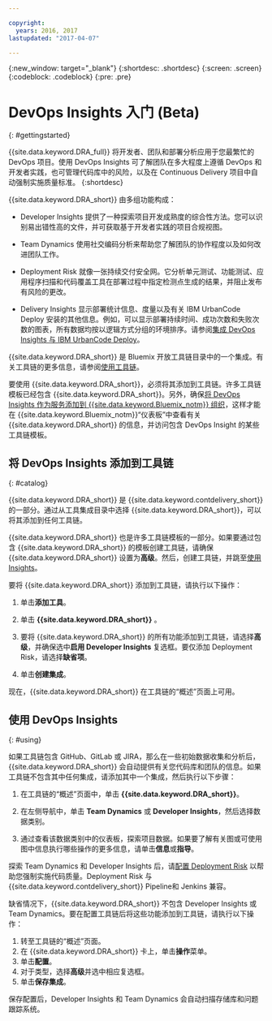 ```yaml
---

copyright:
  years: 2016, 2017
lastupdated: "2017-04-07"

---
```


{:new_window: target="_blank"}
{:shortdesc: .shortdesc}
{:screen: .screen}
{:codeblock: .codeblock}
{:pre: .pre}

# DevOps Insights 入门 (Beta)
{: #gettingstarted}

{{site.data.keyword.DRA_full}} 将开发者、团队和部署分析应用于您最繁忙的 DevOps 项目。使用 DevOps Insights 可了解团队在多大程度上遵循 DevOps 和开发者实践，也可管理代码库中的风险，以及在 Continuous Delivery 项目中自动强制实施质量标准。
{:shortdesc}

{{site.data.keyword.DRA_short}} 由多组功能构成：

   * Developer Insights 提供了一种探索项目开发成熟度的综合性方法。您可以识别易出错性高的文件，并可获取基于开发者实践的项目合规视图。


   * Team Dynamics 使用社交编码分析来帮助您了解团队的协作程度以及如何改进团队工作。

   * Deployment Risk 就像一张持续交付安全网。它分析单元测试、功能测试、应用程序扫描和代码覆盖工具在部署过程中指定检测点生成的结果，并阻止发布有风险的更改。

   * Delivery Insights 显示部署统计信息、度量以及有关 IBM UrbanCode Deploy 安装的其他信息。例如，可以显示部署持续时间、成功次数和失败次数的图表，所有数据均按以逻辑方式分组的环境排序。请参阅[集成 DevOps Insights 与 IBM UrbanCode Deploy](/docs/services/DevOpsInsights/uc_insights_overview.html)。

{{site.data.keyword.DRA_short}} 是 Bluemix 开放工具链目录中的一个集成。有关工具链的更多信息，请参阅[使用工具链](/docs/services/ContinuousDelivery/toolchains_working.html)。

要使用 {{site.data.keyword.DRA_short}}，必须将其添加到工具链。许多工具链模板已经包含 {{site.data.keyword.DRA_short}}。另外，确保[将 DevOps Insights 作为服务添加到 {{site.data.keyword.Bluemix_notm}} 组织](/docs/services/reqnsi.html)，这样才能在 {{site.data.keyword.Bluemix_notm}}“仪表板”中查看有关 {{site.data.keyword.DRA_short}} 的信息，并访问包含 DevOps Insight 的某些工具链模板。  

## 将 DevOps Insights 添加到工具链
{: #catalog}

{{site.data.keyword.DRA_short}} 是 {{site.data.keyword.contdelivery_short}} 的一部分。通过从工具集成目录中选择 {{site.data.keyword.DRA_short}}，可以将其添加到任何工具链。

{{site.data.keyword.DRA_short}} 也是许多工具链模板的一部分。如果要通过包含 {{site.data.keyword.DRA_short}} 的模板创建工具链，请确保 {{site.data.keyword.DRA_short}} 设置为**高级**。然后，创建工具链，并跳至[使用 Insights](/docs/services/DevOpsInsights/index.html#using)。

要将 {{site.data.keyword.DRA_short}} 添加到工具链，请执行以下操作：

1. 单击**添加工具**。

2. 单击 **{{site.data.keyword.DRA_short}}** 。

3. 要将 {{site.data.keyword.DRA_short}} 的所有功能添加到工具链，请选择**高级**，并确保选中**启用 Developer Insights** 复选框。要仅添加 Deployment Risk，请选择**缺省项**。 

4. 单击**创建集成**。

现在，{{site.data.keyword.DRA_short}} 在工具链的“概述”页面上可用。

## 使用 DevOps Insights
{: #using}

如果工具链包含 GitHub、GitLab 或 JIRA，那么在一些初始数据收集和分析后，{{site.data.keyword.DRA_short}} 会自动提供有关您代码库和团队的信息。如果工具链不包含其中任何集成，请添加其中一个集成，然后执行以下步骤：

1. 在工具链的“概述”页面中，单击 **{{site.data.keyword.DRA_short}}**。

2. 在左侧导航中，单击 **Team Dynamics** 或 **Developer Insights**，然后选择数据类别。

3. 通过查看该数据类别中的仪表板，探索项目数据。如果要了解有关图或可使用图中信息执行哪些操作的更多信息，请单击**信息**或**指导**。

探索 Team Dynamics 和 Developer Insights 后，请[配置 Deployment Risk](/docs/services/DevOpsInsights/insights_risk.html) 以帮助您强制实施代码质量。Deployment Risk 与 {{site.data.keyword.contdelivery_short}} Pipeline和 Jenkins 兼容。   

缺省情况下，{{site.data.keyword.DRA_short}} 不包含 Developer Insights 或 Team Dynamics。要在配置工具链后将这些功能添加到工具链，请执行以下操作：

1. 转至工具链的“概述”页面。
2. 在 {{site.data.keyword.DRA_short}} 卡上，单击**操作**菜单。
3. 单击**配置**。
4. 对于类型，选择**高级**并选中相应复选框。
5. 单击**保存集成**。

保存配置后，Developer Insights 和 Team Dynamics 会自动扫描存储库和问题跟踪系统。
